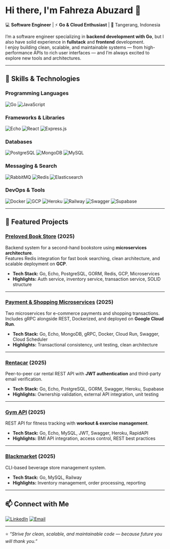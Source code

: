 # Hi there, I'm Fahreza Abuzard 👋

💻 **Software Engineer** | ⚡ **Go & Cloud Enthusiast** | 📍 Tangerang, Indonesia  

I’m a software engineer specializing in **backend development with Go**, but I also have solid experience in **fullstack** and **frontend** development.  
I enjoy building clean, scalable, and maintainable systems — from high-performance APIs to rich user interfaces — and I’m always excited to explore new tools and architectures.

---

## 🧰 Skills & Technologies

### **Programming Languages**
![Go](https://img.shields.io/badge/-Go-00ADD8?style=flat&logo=go&logoColor=white)
![JavaScript](https://img.shields.io/badge/-JavaScript-F7DF1E?style=flat&logo=javascript&logoColor=black)

### **Frameworks & Libraries**
![Echo](https://img.shields.io/badge/-Echo-00ADD8?style=flat&logo=go&logoColor=white)
![React](https://img.shields.io/badge/-React-61DAFB?style=flat&logo=react&logoColor=black)
![Express.js](https://img.shields.io/badge/-Express.js-000000?style=flat&logo=express&logoColor=white)

### **Databases**
![PostgreSQL](https://img.shields.io/badge/-PostgreSQL-4169E1?style=flat&logo=postgresql&logoColor=white)
![MongoDB](https://img.shields.io/badge/-MongoDB-47A248?style=flat&logo=mongodb&logoColor=white)
![MySQL](https://img.shields.io/badge/-MySQL-4479A1?style=flat&logo=mysql&logoColor=white)

### **Messaging & Search**
![RabbitMQ](https://img.shields.io/badge/-RabbitMQ-FF6600?style=flat&logo=rabbitmq&logoColor=white)
![Redis](https://img.shields.io/badge/-Redis-DC382D?style=flat&logo=redis&logoColor=white)
![Elasticsearch](https://img.shields.io/badge/-Elasticsearch-005571?style=flat&logo=elasticsearch&logoColor=white)

### **DevOps & Tools**
![Docker](https://img.shields.io/badge/-Docker-2496ED?style=flat&logo=docker&logoColor=white)
![GCP](https://img.shields.io/badge/-Google_Cloud-4285F4?style=flat&logo=google-cloud&logoColor=white)
![Heroku](https://img.shields.io/badge/-Heroku-430098?style=flat&logo=heroku&logoColor=white)
![Railway](https://img.shields.io/badge/-Railway-0B0D0E?style=flat&logo=railway&logoColor=white)
![Swagger](https://img.shields.io/badge/-Swagger-85EA2D?style=flat&logo=swagger&logoColor=black)
![Supabase](https://img.shields.io/badge/-Supabase-3ECF8E?style=flat&logo=supabase&logoColor=white)

---

## 📌 Featured Projects

### [**Preloved Book Store**](https://github.com/fabuzard) (2025)
Backend system for a second-hand bookstore using **microservices architecture**.  
Features Redis integration for fast book searching, clean architecture, and scalable deployment on **GCP**.
- **Tech Stack:** Go, Echo, PostgreSQL, GORM, Redis, GCP, Microservices
- **Highlights:** Auth service, inventory service, transaction service, SOLID structure

---

### [**Payment & Shopping Microservices**](https://github.com/fabuzard) (2025)
Two microservices for e-commerce payments and shopping transactions.  
Includes gRPC alongside REST, Dockerized, and deployed on **Google Cloud Run**.
- **Tech Stack:** Go, Echo, MongoDB, gRPC, Docker, Cloud Run, Swagger, Cloud Scheduler
- **Highlights:** Transactional consistency, unit testing, clean architecture

---

### [**Rentacar**](https://github.com/fabuzard) (2025)
Peer-to-peer car rental REST API with **JWT authentication** and third-party email verification.
- **Tech Stack:** Go, Echo, PostgreSQL, GORM, Swagger, Heroku, Supabase
- **Highlights:** Ownership validation, external API integration, unit testing

---

### [**Gym API**](https://github.com/fabuzard) (2025)
REST API for fitness tracking with **workout & exercise management**.
- **Tech Stack:** Go, Echo, MySQL, JWT, Swagger, Heroku, RapidAPI
- **Highlights:** BMI API integration, access control, REST best practices

---

### [**Blackmarket**](https://github.com/fabuzard) (2025)
CLI-based beverage store management system.
- **Tech Stack:** Go, MySQL, Railway
- **Highlights:** Inventory management, order processing, reporting

---

## 📫 Connect with Me
[![LinkedIn](https://img.shields.io/badge/-Fahreza%20Abuzard-0077B5?style=flat&logo=linkedin&logoColor=white)](https://www.linkedin.com/in/fahreza-abuzard)
[![Email](https://img.shields.io/badge/-Email%20Me-D14836?style=flat&logo=gmail&logoColor=white)](mailto:fahreza.abuzard@gmail.com)

---

⭐️ _“Strive for clean, scalable, and maintainable code — because future you will thank you.”_
